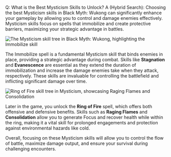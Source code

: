 Q: What is the Best Mysticism Skills to Unlock?
A (Hybrid Search):
Choosing the best Mysticism skills in Black Myth: Wukong can significantly enhance your gameplay by allowing you to control and damage enemies effectively. Mysticism skills focus on spells that immobilize and create protective barriers, maximizing your strategic advantage in battles.

![The Mysticism skill tree in Black Myth: Wukong, highlighting the Immobilize skill](https://oyster.ignimgs.com/mediawiki/apis.ign.com/black-myth-wukong/6/66/Best_Skills_to_Unlock_%285%29.png)

The Immobilize spell is a fundamental Mysticism skill that binds enemies in place, providing a strategic advantage during combat. Skills like **Stagnation** and **Evanescence** are essential as they extend the duration of immobilization and increase the damage enemies take when they attack, respectively. These skills are invaluable for controlling the battlefield and inflicting significant damage over time.

![Ring of Fire skill tree in Mysticism, showcasing Raging Flames and Consolidation](https://oyster.ignimgs.com/mediawiki/apis.ign.com/black-myth-wukong/6/64/Best_Skills_to_Unlock_.png)

Later in the game, you unlock the **Ring of Fire** spell, which offers both offensive and defensive benefits. Skills such as **Raging Flames** and **Consolidation** allow you to generate Focus and recover health while within the ring, making it a vital skill for prolonged engagements and protection against environmental hazards like cold.

Overall, focusing on these Mysticism skills will allow you to control the flow of battle, maximize damage output, and ensure your survival during challenging encounters.
